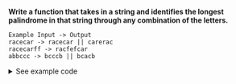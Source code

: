 
**Write a function that takes in a string and identifies the longest palindrome in that string through any combination of the letters.**
```
Example Input -> Output
racecar -> racecar || carerac
racecarff -> racfefcar
abbccc -> bcccb || bcacb
```

<details><summary>See example code</summary><p>

---
    function isPalindrome(str) {
        return str.split('').reverse().join('') === str;
    }

    function toPalindrome(str) {
        const characters = str.split('');
      const characterMap = {};

      characters.forEach(char => {
          if (!(char in characterMap)) {
            characterMap[char] = 0;
        }

          characterMap[char]++;
      });

        // Pull out any odd numbered characters
      const oddCharacterNumbersLetter = Object.keys(characterMap).find(key => {
          if (characterMap[key] % 2 == 0) {
          return false;
        }

        return true;
      });

        const palindromeArr = [];

      // Start with odd number, if available
      if (oddCharacterNumbersLetter) {
          const arrayOfOddLetters = new Array(characterMap[oddCharacterNumbersLetter]).fill(oddCharacterNumbersLetter);
        arrayOfOddLetters.forEach(letter => {
          palindromeArr.push(letter);
        });
      }

      // Remove early input
        delete characterMap[oddCharacterNumbersLetter];

        Object.keys(characterMap).forEach(key => {
          const thisCharacterAmount = characterMap[key];
          const thisCharacterInstances = new Array(thisCharacterAmount).fill(key);

        while (thisCharacterInstances.length % 2 !== 0) {
            thisCharacterInstances.pop();
        }

          thisCharacterInstances.forEach(thisCharacterInstance => {
          if (palindromeArr.length % 2 === 0) {
                    palindromeArr.push(thisCharacterInstance);
          } else {
              palindromeArr.unshift(thisCharacterInstance);
          }
        });
      });


      return palindromeArr.join('');
    }
---

</p></details>
